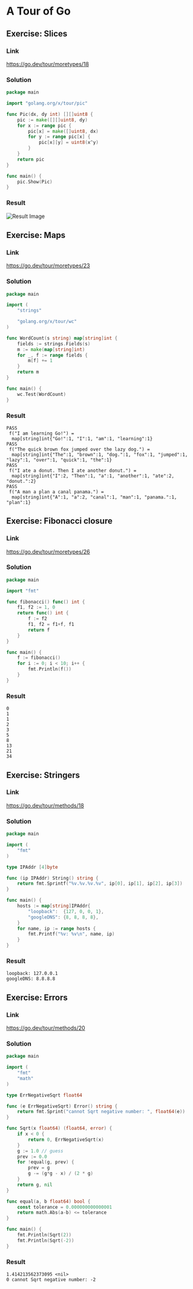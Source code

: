 # A Tour of Go

## Exercise: Slices

### Link

https://go.dev/tour/moretypes/18

### Solution

```go
package main

import "golang.org/x/tour/pic"

func Pic(dx, dy int) [][]uint8 {
	pic := make([][]uint8, dy)
	for x := range pic {
		pic[x] = make([]uint8, dx)
		for y := range pic[x] {
			pic[x][y] = uint8(x^y)
		}
	}
	return pic
}

func main() {
	pic.Show(Pic)
}
```

### Result

![Result Image](./image.png)

## Exercise: Maps

### Link

https://go.dev/tour/moretypes/23

### Solution

```go
package main

import (
	"strings"

	"golang.org/x/tour/wc"
)

func WordCount(s string) map[string]int {
	fields := strings.Fields(s)
	m := make(map[string]int)
	for _, f := range fields {
		m[f] += 1
	}
	return m
}

func main() {
	wc.Test(WordCount)
}
```

### Result

```
PASS
 f("I am learning Go!") =
  map[string]int{"Go!":1, "I":1, "am":1, "learning":1}
PASS
 f("The quick brown fox jumped over the lazy dog.") =
  map[string]int{"The":1, "brown":1, "dog.":1, "fox":1, "jumped":1, "lazy":1, "over":1, "quick":1, "the":1}
PASS
 f("I ate a donut. Then I ate another donut.") =
  map[string]int{"I":2, "Then":1, "a":1, "another":1, "ate":2, "donut.":2}
PASS
 f("A man a plan a canal panama.") =
  map[string]int{"A":1, "a":2, "canal":1, "man":1, "panama.":1, "plan":1}
```

## Exercise: Fibonacci closure

### Link

https://go.dev/tour/moretypes/26

### Solution

```go
package main

import "fmt"

func fibonacci() func() int {
	f1, f2 := 1, 0
	return func() int {
		f := f2
		f1, f2 = f1+f, f1
		return f
	}
}

func main() {
	f := fibonacci()
	for i := 0; i < 10; i++ {
		fmt.Println(f())
	}
}
```

### Result

```
0
1
1
2
3
5
8
13
21
34
```

## Exercise: Stringers

### Link

https://go.dev/tour/methods/18

### Solution

```go
package main

import (
	"fmt"
)

type IPAddr [4]byte

func (ip IPAddr) String() string {
	return fmt.Sprintf("%v.%v.%v.%v", ip[0], ip[1], ip[2], ip[3])
}

func main() {
	hosts := map[string]IPAddr{
		"loopback":  {127, 0, 0, 1},
		"googleDNS": {8, 8, 8, 8},
	}
	for name, ip := range hosts {
		fmt.Printf("%v: %v\n", name, ip)
	}
}
```

### Result

```
loopback: 127.0.0.1
googleDNS: 8.8.8.8
```

## Exercise: Errors

### Link

https://go.dev/tour/methods/20

### Solution

```go
package main

import (
	"fmt"
	"math"
)

type ErrNegativeSqrt float64

func (e ErrNegativeSqrt) Error() string {
	return fmt.Sprint("cannot Sqrt negative number: ", float64(e))
}

func Sqrt(x float64) (float64, error) {
	if x < 0 {
		return 0, ErrNegativeSqrt(x)
	}
	g := 1.0 // guess
	prev := 0.0
	for !equal(g, prev) {
		prev = g
		g -= (g*g - x) / (2 * g)
	}
	return g, nil
}

func equal(a, b float64) bool {
	const tolerance = 0.000000000000001
	return math.Abs(a-b) <= tolerance
}

func main() {
	fmt.Println(Sqrt(2))
	fmt.Println(Sqrt(-2))
}
```

### Result

```
1.414213562373095 <nil>
0 cannot Sqrt negative number: -2
```
